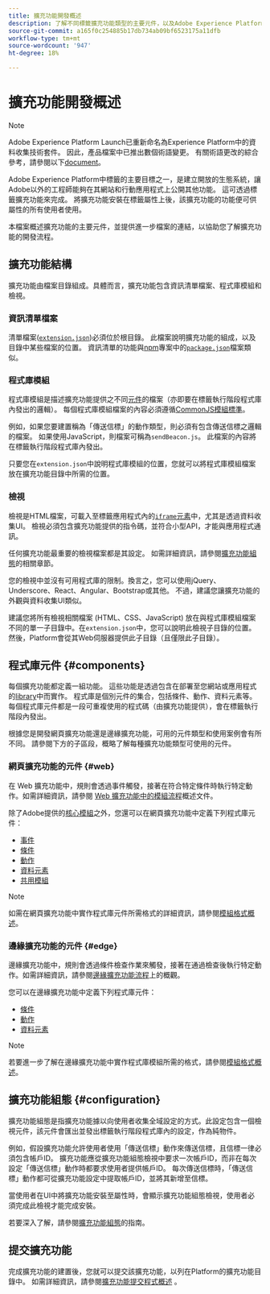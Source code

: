 ```yaml
---
title: 擴充功能開發概述
description: 了解不同標籤擴充功能類型的主要元件，以及Adobe Experience Platform中的擴充功能開發程式。
source-git-commit: a165f0c254885b17db734ab09bf6523175a11dfb
workflow-type: tm+mt
source-wordcount: '947'
ht-degree: 18%

---
```


# 擴充功能開發概述

>[!NOTE]
>
>Adobe Experience Platform Launch已重新命名為Experience Platform中的資料收集技術套件。 因此，產品檔案中已推出數個術語變更。 有關術語更改的綜合參考，請參閱以下[document](../term-updates.md)。

Adobe Experience Platform中標籤的主要目標之一，是建立開放的生態系統，讓Adobe以外的工程師能夠在其網站和行動應用程式上公開其他功能。 這可透過標籤擴充功能來完成。 將擴充功能安裝在標籤屬性上後，該擴充功能的功能便可供屬性的所有使用者使用。

本檔案概述擴充功能的主要元件，並提供進一步檔案的連結，以協助您了解擴充功能的開發流程。

## 擴充功能結構

擴充功能由檔案目錄組成。具體而言，擴充功能包含資訊清單檔案、程式庫模組和檢視。

### 資訊清單檔案

清單檔案([`extension.json`](./manifest.md))必須位於根目錄。 此檔案說明擴充功能的組成，以及目錄中某些檔案的位置。 資訊清單的功能與[npm](https://www.npmjs.com/)專案中的[`package.json`](https://docs.npmjs.com/files/package.json)檔案類似。

### 程式庫模組

程式庫模組是描述擴充功能提供之不同[元件](#components)的檔案（亦即要在標籤執行階段程式庫內發出的邏輯）。 每個程式庫模組檔案的內容必須遵循[CommonJS模組標準](http://wiki.commonjs.org/wiki/Modules/1.1.1)。

例如，如果您要建置稱為「傳送信標」的動作類型，則必須有包含傳送信標之邏輯的檔案。 如果使用JavaScript，則檔案可稱為`sendBeacon.js`。 此檔案的內容將在標籤執行階段程式庫內發出。

只要您在`extension.json`中說明程式庫模組的位置，您就可以將程式庫模組檔案放在擴充功能目錄中所需的位置。

### 檢視

檢視是HTML檔案，可載入至標籤應用程式內的[`iframe`元素](https://developer.mozilla.org/zh-TW/docs/Web/HTML/Element/iframe)中，尤其是透過資料收集UI。 檢視必須包含擴充功能提供的指令碼，並符合小型API，才能與應用程式通訊。

任何擴充功能最重要的檢視檔案都是其設定。 如需詳細資訊，請參閱[擴充功能組態](#configuration)的相關章節。

您的檢視中並沒有可用程式庫的限制。換言之，您可以使用jQuery、Underscore、React、Angular、Bootstrap或其他。 不過，建議您讓擴充功能的外觀與資料收集UI類似。

建議您將所有檢視相關檔案 (HTML、CSS、JavaScript) 放在與程式庫模組檔案不同的單一子目錄中。在`extension.json`中，您可以說明此檢視子目錄的位置。 然後，Platform會從其Web伺服器提供此子目錄（且僅限此子目錄）。

## 程式庫元件 {#components}

每個擴充功能都定義一組功能。 這些功能是透過包含在部署至您網站或應用程式的[library](../ui/publishing/libraries.md)中而實作。 程式庫是個別元件的集合，包括條件、動作、資料元素等。 每個程式庫元件都是一段可重複使用的程式碼（由擴充功能提供），會在標籤執行階段內發出。

根據您是開發網頁擴充功能還是邊緣擴充功能，可用的元件類型和使用案例會有所不同。 請參閱下方的子區段，概略了解每種擴充功能類型可使用的元件。

### 網頁擴充功能的元件 {#web}

在 Web 擴充功能中，規則會透過事件觸發，接著在符合特定條件時執行特定動作。如需詳細資訊，請參閱 [Web 擴充功能中的模組流程](./web/flow.md)概述文件。

除了Adobe提供的[核心模組](./web/core.md)之外，您還可以在網頁擴充功能中定義下列程式庫元件：

* [事件](./web/event-types.md)
* [條件](./web/condition-types.md)
* [動作](./web/action-types.md)
* [資料元素](./web/data-element-types.md)
* [共用模組](./web/shared.md)

>[!NOTE]
>
>如需在網頁擴充功能中實作程式庫元件所需格式的詳細資訊，請參閱[模組格式概述](./web/format.md)。

### 邊緣擴充功能的元件 {#edge}

邊緣擴充功能中，規則會透過條件檢查作業來觸發，接著在通過檢查後執行特定動作。如需詳細資訊，請參閱[邊緣擴充功能流程](./edge/flow.md)上的概觀。

您可以在邊緣擴充功能中定義下列程式庫元件：

* [條件](./edge/condition-types.md)
* [動作](./edge/action-types.md)
* [資料元素](./edge/data-element-types.md)

>[!NOTE]
>
>若要進一步了解在邊緣擴充功能中實作程式庫模組所需的格式，請參閱[模組格式概述](./edge/format.md)。

## 擴充功能組態 {#configuration}

擴充功能組態是指擴充功能據以向使用者收集全域設定的方式。此設定包含一個檢視元件，該元件會匯出並發出標籤執行階段程式庫內的設定，作為純物件。

例如，假設擴充功能允許使用者使用「傳送信標」動作來傳送信標，且信標一律必須包含帳戶ID。 擴充功能應從擴充功能組態檢視中要求一次帳戶ID，而非在每次設定「傳送信標」動作時都要求使用者提供帳戶ID。 每次傳送信標時，「傳送信標」動作都可從擴充功能設定中提取帳戶ID，並將其新增至信標。

當使用者在UI中將擴充功能安裝至屬性時，會顯示擴充功能組態檢視，使用者必須完成此檢視才能完成安裝。

若要深入了解，請參閱[擴充功能組態](./configuration.md)的指南。

## 提交擴充功能

完成擴充功能的建置後，您就可以提交該擴充功能，以列在Platform的擴充功能目錄中。 如需詳細資訊，請參閱[擴充功能提交程式概述](./submit/overview.md) 。
